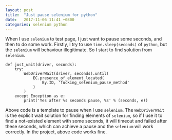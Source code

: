 ```yaml
---
layout: post
title:  "Just pause selenium for python"
date:   2017-11-06 11:41 +0800
categories: selenium python
---
```


When I use `selenium` to test page, I just want to pause some seconds, and then to do some work. Firstly, I try to use `time.sleep(seconds)` of `python`, but the `selenium` will behaviour illegitimate. So I start to find solution from `selenium`.

```
def just_wait(driver, seconds):
    try:
        WebDriverWait(driver, seconds).until(
            EC.presence_of_element_located(
                By.ID, 'fucking_selenium_pause_method'
            )
        )
    except Exception as e:
        print('Yes after %s seconds pause, %s' % (seconds, e)) 
```

Above code is a template to pause when I use `selenium`. The `WebDriverWait` is the explicit wait solution for finding elements of `selenium`, so if I use it to find a not-existed element with some seconds, it will timeout and failed after these seconds, which can achieve a pause and the `selenium`
will work correctly. In the project, above code works fine.

